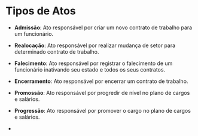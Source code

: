 
# Tipos de Atos

- **Admissão**: Ato responsável por criar um novo contrato de trabalho para um funcionário.

- **Realocação**: Ato responsável por realizar mudança de setor para determinado contrato de trabalho.

- **Falecimento**: Ato responsável por registrar o falecimento de um funcionário inativando seu estado e todos os seus contratos.

- **Encerramento**: Ato responsável por encerrar um contrato de trabalho.

- **Promossão**: Ato responsável por progredir de nível no plano de cargos e salários.

- **Progressão**: Ato responsável por promover o cargo no plano de cargos e salários.

- 